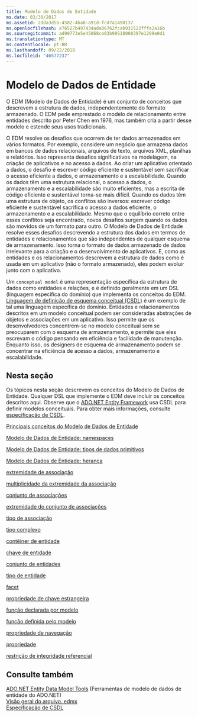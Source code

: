 ```yaml
---
title: Modelo de Dados de Entidade
ms.date: 03/30/2017
ms.assetid: 2dda3d5b-4582-4ba0-a91d-fcd7a1498137
ms.openlocfilehash: e76527b497434ada06762fcab931522fffa2a16b
ms.sourcegitcommit: ad99773e5e45068ce03b99518008397e1299e0d1
ms.translationtype: MT
ms.contentlocale: pt-BR
ms.lasthandoff: 09/22/2018
ms.locfileid: "46577237"
---
```

# <a name="entity-data-model"></a>Modelo de Dados de Entidade
O EDM (Modelo de Dados de Entidade) é um conjunto de conceitos que descrevem a estrutura de dados, independentemente do formato armazenado. O EDM pede emprestado o modelo de relacionamento entre entidades descrito por Peter Chen em 1976, mas também cria a partir desse modelo e estende seus usos tradicionais.  
  
 O EDM resolve os desafios que ocorrem de ter dados armazenados em vários formatos. Por exemplo, considere um negócio que armazena dados em bancos de dados relacionais, arquivos de texto, arquivos XML, planilhas e relatórios. Isso representa desafios significativos na modelagem, na criação de aplicativos e no acesso a dados. Ao criar um aplicativo orientado a dados, o desafio é escrever código eficiente e sustentável sem sacrificar o acesso eficiente a dados, o armazenamento e a escalabilidade. Quando os dados têm uma estrutura relacional, o acesso a dados, o armazenamento e a escalabilidade são muito eficientes, mas a escrita de código eficiente e sustentável torna-se mais difícil. Quando os dados têm uma estrutura de objeto, os conflitos são inversos: escrever código eficiente e sustentável sacrifica o acesso a dados eficiente, o armazenamento e a escalabilidade. Mesmo que o equilíbrio correto entre esses conflitos seja encontrado, novos desafios surgem quando os dados são movidos de um formato para outro. O Modelo de Dados de Entidade resolve esses desafios descrevendo a estrutura dos dados em termos de entidades e relacionamentos que são independentes de qualquer esquema de armazenamento. Isso torna o formato de dados armazenado de dados irrelevante para a criação e o desenvolvimento de aplicativos. E, como as entidades e os relacionamentos descrevem a estrutura de dados como é usada em um aplicativo (não o formato armazenado), eles podem evoluir junto com o aplicativo.  
  
 Um `conceptual model` é uma representação específica da estrutura de dados como entidades e relações, e é definido geralmente em um DSL (linguagem específica do domínio) que implementa os conceitos do EDM. [Linguagem de definição de esquema conceitual (CSDL)](../../../../docs/framework/data/adonet/ef/language-reference/csdl-specification.md) é um exemplo de tal uma linguagem específica do domínio. Entidades e relacionamentos descritos em um modelo conceitual podem ser consideradas abstrações de objetos e associações em um aplicativo. Isso permite que os desenvolvedores concentrem-se no modelo conceitual sem se preocuparem com o esquema de armazenamento, e permite que eles escrevam o código pensando em eficiência e facilidade de manutenção. Enquanto isso, os designers de esquema de armazenamento podem se concentrar na eficiência de acesso a dados, armazenamento e escalabilidade.  
  
## <a name="in-this-section"></a>Nesta seção  
 Os tópicos nesta seção descrevem os conceitos do Modelo de Dados de Entidade. Qualquer DSL que implemente o EDM deve incluir os conceitos descritos aqui. Observe que o [ADO.NET Entity Framework](../../../../docs/framework/data/adonet/ef/index.md) usa CSDL para definir modelos conceituais. Para obter mais informações, consulte [especificação de CSDL](../../../../docs/framework/data/adonet/ef/language-reference/csdl-specification.md).  
  
 [Principais conceitos do Modelo de Dados de Entidade](../../../../docs/framework/data/adonet/entity-data-model-key-concepts.md)  
  
 [Modelo de Dados de Entidade: namespaces](../../../../docs/framework/data/adonet/entity-data-model-namespaces.md)  
  
 [Modelo de Dados de Entidade: tipos de dados primitivos](../../../../docs/framework/data/adonet/entity-data-model-primitive-data-types.md)  
  
 [Modelo de Dados de Entidade: herança](../../../../docs/framework/data/adonet/entity-data-model-inheritance.md)  
  
 [extremidade de associação](../../../../docs/framework/data/adonet/association-end.md)  
  
 [multiplicidade da extremidade da associação](../../../../docs/framework/data/adonet/association-end-multiplicity.md)  
  
 [conjunto de associações](../../../../docs/framework/data/adonet/association-set.md)  
  
 [extremidade do conjunto de associações](../../../../docs/framework/data/adonet/association-set-end.md)  
  
 [tipo de associação](../../../../docs/framework/data/adonet/association-type.md)  
  
 [tipo complexo](../../../../docs/framework/data/adonet/complex-type.md)  
  
 [contêiner de entidade](../../../../docs/framework/data/adonet/entity-container.md)  
  
 [chave de entidade](../../../../docs/framework/data/adonet/entity-key.md)  
  
 [conjunto de entidades](../../../../docs/framework/data/adonet/entity-set.md)  
  
 [tipo de entidade](../../../../docs/framework/data/adonet/entity-type.md)  
  
 [facet](../../../../docs/framework/data/adonet/facet.md)  
  
 [propriedade de chave estrangeira](../../../../docs/framework/data/adonet/foreign-key-property.md)  
  
 [função declarada por modelo](../../../../docs/framework/data/adonet/model-declared-function.md)  
  
 [função definida pelo modelo](../../../../docs/framework/data/adonet/model-defined-function.md)  
  
 [propriedade de navegação](../../../../docs/framework/data/adonet/navigation-property.md)  
  
 [propriedade](../../../../docs/framework/data/adonet/property.md)  
  
 [restrição de integridade referencial](../../../../docs/framework/data/adonet/referential-integrity-constraint.md)  
  
## <a name="see-also"></a>Consulte também  
 [ADO.NET Entity Data Model Tools](https://msdn.microsoft.com/library/91076853-0881-421b-837a-f582f36be527) (Ferramentas de modelo de dados de entidade do ADO.NET)  
 [Visão geral do arquivo. edmx](https://msdn.microsoft.com/library/f4c8e7ce-1db6-417e-9759-15f8b55155d4)  
 [Especificação de CSDL](../../../../docs/framework/data/adonet/ef/language-reference/csdl-specification.md)
